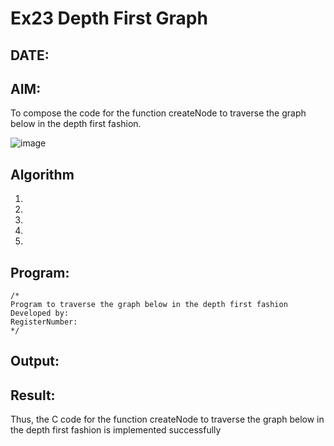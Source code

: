 # Ex23 Depth First Graph
## DATE:
## AIM:
To compose the code for the function createNode to traverse the graph below in the depth first fashion.

![image](https://github.com/user-attachments/assets/63552824-d0a3-49c6-a473-6db27d1f03e4)

## Algorithm
1. 
2. 
3. 
4.  
5.   

## Program:
```
/*
Program to traverse the graph below in the depth first fashion
Developed by: 
RegisterNumber:  
*/
```

## Output:



## Result:
Thus, the C code for the function createNode to traverse the graph below in the depth first fashion is implemented successfully

